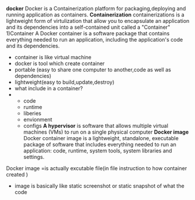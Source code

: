 **docker**
Docker is a Containerization platform for packaging,deploying and running application as containers.
**Containerization**
containerizations is a lightweight form of virtulization that allow you to encapsulate an application and its dependencies into a self-contained unit called a "Container"
1)Container
A Docker container is a software package that contains everything needed to run an application, including the application's code and its dependencies.
- container is like virtual machine
- docker is tool which create container
- portable (easy to share one computer to another,code as well as dependencies)
- lightweight(easy to build,update,destroy)
- what include in a container?
- - code
  - runtime
  - liberies
  - envionment
  - configs
**A hypervisor** is software that allows multiple virtual machines (VMs) to run on a single physical computer
**Docker image**
Docker container image is a lightweight, standalone, executable package of software that includes everything needed to run an application: code, runtime, system tools, system libraries and settings.

Docker image =is actually excutable file(in file instruction to how container created )
 - image is basically like static screenshot or static snapshot of what the code 
